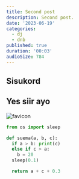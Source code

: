 ```yaml
---
title: Second post
description: Second post.
date: '2023-06-19'
categories:
  - dj
  - dnb
published: true
duration: '00:03'
audioSize: 784
---
```


## Sisukord

## Yes siir ayo

![favicon](/favicon.png)

```py
from os import sleep

def suema(a, b, c):
  if a > b: print(c)
  else if c > a:
    b = 20
  sleep(0.1)

  return a + c + 0.3
```

